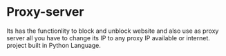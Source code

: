# Proxy-server

Its has the functionlity to block and unblock website and also use as proxy server all you have to change its IP to any proxy IP available or internet.
project built in Python Language.
